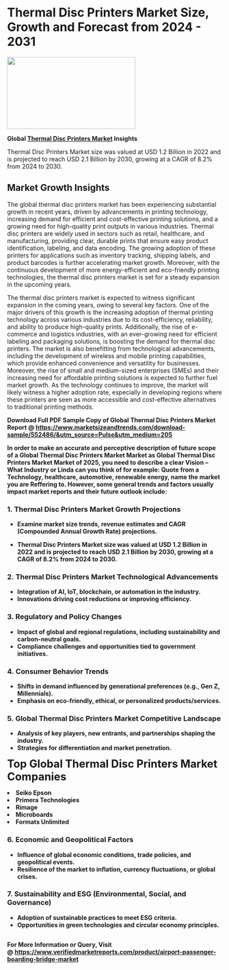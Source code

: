 <H1>Thermal Disc Printers Market Size, Growth and Forecast from 2024 - 2031</H1><img class="aligncenter size-medium wp-image-584254" src="https://thirdeyenews.in/wp-content/uploads/2024/09/Global-Market-Research-300x168.jpeg" alt="" width="300" height="168" /><p><strong>Global&nbsp;<a href="https://www.marketsizeandtrends.com/download-sample/552486/&amp;utm_source=Pulse&amp;utm_medium=205">Thermal Disc Printers Market</a> Insights</strong></p><p>Thermal Disc Printers Market size was valued at USD 1.2 Billion in 2022 and is projected to reach USD 2.1 Billion by 2030, growing at a CAGR of 8.2% from 2024 to 2030.</p><p><h2>Market Growth Insights</h2> <p>The global thermal disc printers market has been experiencing substantial growth in recent years, driven by advancements in printing technology, increasing demand for efficient and cost-effective printing solutions, and a growing need for high-quality print outputs in various industries. Thermal disc printers are widely used in sectors such as retail, healthcare, and manufacturing, providing clear, durable prints that ensure easy product identification, labeling, and data encoding. The growing adoption of these printers for applications such as inventory tracking, shipping labels, and product barcodes is further accelerating market growth. Moreover, with the continuous development of more energy-efficient and eco-friendly printing technologies, the thermal disc printers market is set for a steady expansion in the upcoming years.</p> <p><strong></strong></p> <p>The thermal disc printers market is expected to witness significant expansion in the coming years, owing to several key factors. One of the major drivers of this growth is the increasing adoption of thermal printing technology across various industries due to its cost-efficiency, reliability, and ability to produce high-quality prints. Additionally, the rise of e-commerce and logistics industries, with an ever-growing need for efficient labeling and packaging solutions, is boosting the demand for thermal disc printers. The market is also benefitting from technological advancements, including the development of wireless and mobile printing capabilities, which provide enhanced convenience and versatility for businesses. Moreover, the rise of small and medium-sized enterprises (SMEs) and their increasing need for affordable printing solutions is expected to further fuel market growth. As the technology continues to improve, the market will likely witness a higher adoption rate, especially in developing regions where these printers are seen as more accessible and cost-effective alternatives to traditional printing methods.</p> <p><strong></p><p><span class=""><strong>Download Full PDF Sample Copy of Global Thermal Disc Printers Market Report</strong> @ <a href="https://www.marketsizeandtrends.com/download-sample/552486/&amp;utm_source=Pulse&amp;utm_medium=205" target="_blank">https://www.marketsizeandtrends.com/download-sample/552486/&amp;utm_source=Pulse&amp;utm_medium=205</a></span></p><p>In order to make an accurate and perceptive description of future scope of a Global&nbsp;Thermal Disc Printers Market Market as Global&nbsp;Thermal Disc Printers Market Market of 2025, you need to describe a clear Vision &ndash; What Industry or Linda can you think of for example: Quote from a Technology, healthcare, automotive, renewable energy, name the market you are Reffering to. However, some general trends and factors usually impact market reports and their future outlook include:</p><h3>1.&nbsp;<strong>Thermal Disc Printers Market Growth Projections</strong></h3><ul><li>Examine market size trends, revenue estimates and CAGR (Compounded Annual Growth Rate) projections.</li><li><p>Thermal Disc Printers Market size was valued at USD 1.2 Billion in 2022 and is projected to reach USD 2.1 Billion by 2030, growing at a CAGR of 8.2% from 2024 to 2030.</p></li></ul><h3>2.&nbsp;<strong>Thermal Disc Printers Market Technological Advancements</strong></h3><ul><li>Integration of AI, IoT, blockchain, or automation in the industry.</li><li>Innovations driving cost reductions or improving efficiency.</li></ul><h3>3.&nbsp;<strong>Regulatory and Policy Changes</strong></h3><ul><li>Impact of global and regional regulations, including sustainability and carbon-neutral goals.</li><li>Compliance challenges and opportunities tied to government initiatives.</li></ul><h3>4.&nbsp;<strong>Consumer Behavior Trends</strong></h3><ul><li>Shifts in demand influenced by generational preferences (e.g., Gen Z, Millennials).</li><li>Emphasis on eco-friendly, ethical, or personalized products/services.</li></ul><h3>5.&nbsp;<strong>Global Thermal Disc Printers Market Competitive Landscape</strong></h3><ul><li>Analysis of key players, new entrants, and partnerships shaping the industry.</li><li>Strategies for differentiation and market penetration.</li></ul><p data-pm-slice="1 1 []"><span style="color: inherit; font-family: inherit; font-size: 25px;">Top Global Thermal Disc Printers Market Companies</span></p><div class="" data-test-id=""><p><li>Seiko Epson</li><li> Primera Technologies</li><li> Rimage</li><li> Microboards</li><li> Formats Unlimited</li></p></div><h3>6.&nbsp;<strong>Economic and Geopolitical Factors</strong></h3><ul><li>Influence of global economic conditions, trade policies, and geopolitical events.</li><li>Resilience of the market to inflation, currency fluctuations, or global crises.</li></ul><h3>7.&nbsp;<strong>Sustainability and ESG (Environmental, Social, and Governance)</strong></h3><ul><li>Adoption of sustainable practices to meet ESG criteria.</li><li>Opportunities in green technologies and circular economy principles.</li></ul><h2><strong style="font-size: 14px;">For More Information or Query, Visit @&nbsp;</strong><a style="background-color: #ffffff; font-size: 14px;" href="https://www.marketsizeandtrends.com/report/thermal-disc-printers-market/" target="_blank">https://www.verifiedmarketreports.com/product/airport-passenger-boarding-bridge-market</a></h2>
